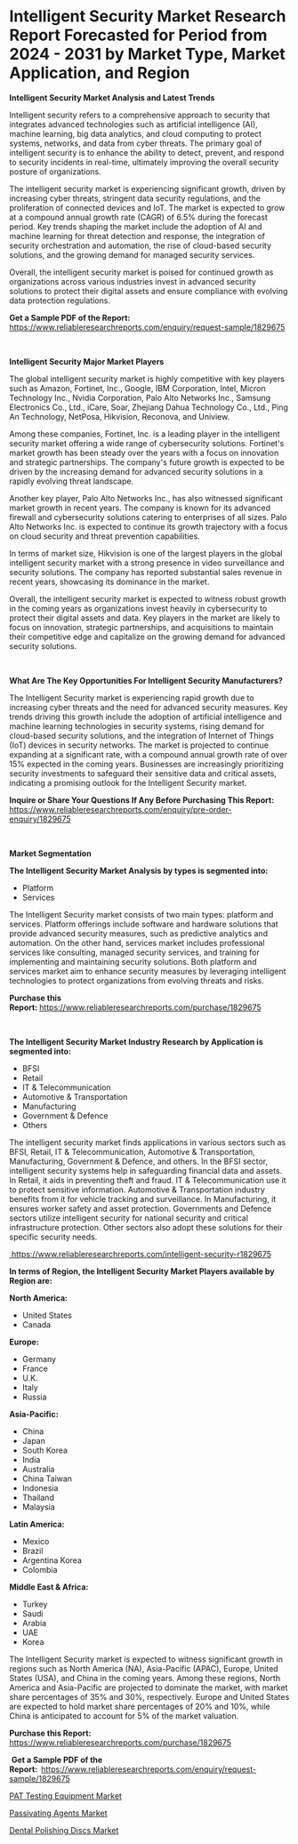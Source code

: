 <p><h1>Intelligent Security Market Research Report Forecasted for Period from 2024 -  2031 by Market Type, Market Application, and Region</h1></p><p><strong>Intelligent Security Market Analysis and Latest Trends</strong></p>
<p><p>Intelligent security refers to a comprehensive approach to security that integrates advanced technologies such as artificial intelligence (AI), machine learning, big data analytics, and cloud computing to protect systems, networks, and data from cyber threats. The primary goal of intelligent security is to enhance the ability to detect, prevent, and respond to security incidents in real-time, ultimately improving the overall security posture of organizations.</p><p>The intelligent security market is experiencing significant growth, driven by increasing cyber threats, stringent data security regulations, and the proliferation of connected devices and IoT. The market is expected to grow at a compound annual growth rate (CAGR) of 6.5% during the forecast period. Key trends shaping the market include the adoption of AI and machine learning for threat detection and response, the integration of security orchestration and automation, the rise of cloud-based security solutions, and the growing demand for managed security services.</p><p>Overall, the intelligent security market is poised for continued growth as organizations across various industries invest in advanced security solutions to protect their digital assets and ensure compliance with evolving data protection regulations.</p></p>
<p><strong>Get a Sample PDF of the Report:&nbsp;</strong> <a href="https://www.reliableresearchreports.com/enquiry/request-sample/1829675">https://www.reliableresearchreports.com/enquiry/request-sample/1829675</a></p>
<p>&nbsp;</p>
<p><strong>Intelligent Security Major Market Players</strong></p>
<p><p>The global intelligent security market is highly competitive with key players such as Amazon, Fortinet, Inc., Google, IBM Corporation, Intel, Micron Technology Inc., Nvidia Corporation, Palo Alto Networks Inc., Samsung Electronics Co., Ltd., iCare, Soar, Zhejiang Dahua Technology Co., Ltd., Ping An Technology, NetPosa, Hikvision, Reconova, and Uniview.</p><p>Among these companies, Fortinet, Inc. is a leading player in the intelligent security market offering a wide range of cybersecurity solutions. Fortinet's market growth has been steady over the years with a focus on innovation and strategic partnerships. The company's future growth is expected to be driven by the increasing demand for advanced security solutions in a rapidly evolving threat landscape.</p><p>Another key player, Palo Alto Networks Inc., has also witnessed significant market growth in recent years. The company is known for its advanced firewall and cybersecurity solutions catering to enterprises of all sizes. Palo Alto Networks Inc. is expected to continue its growth trajectory with a focus on cloud security and threat prevention capabilities.</p><p>In terms of market size, Hikvision is one of the largest players in the global intelligent security market with a strong presence in video surveillance and security solutions. The company has reported substantial sales revenue in recent years, showcasing its dominance in the market.</p><p>Overall, the intelligent security market is expected to witness robust growth in the coming years as organizations invest heavily in cybersecurity to protect their digital assets and data. Key players in the market are likely to focus on innovation, strategic partnerships, and acquisitions to maintain their competitive edge and capitalize on the growing demand for advanced security solutions.</p></p>
<p>&nbsp;</p>
<p><strong>What Are The Key Opportunities For Intelligent Security Manufacturers?</strong></p>
<p><p>The Intelligent Security market is experiencing rapid growth due to increasing cyber threats and the need for advanced security measures. Key trends driving this growth include the adoption of artificial intelligence and machine learning technologies in security systems, rising demand for cloud-based security solutions, and the integration of Internet of Things (IoT) devices in security networks. The market is projected to continue expanding at a significant rate, with a compound annual growth rate of over 15% expected in the coming years. Businesses are increasingly prioritizing security investments to safeguard their sensitive data and critical assets, indicating a promising outlook for the Intelligent Security market.</p></p>
<p><strong>Inquire or Share Your Questions If Any Before Purchasing This Report:</strong> <a href="https://www.reliableresearchreports.com/enquiry/pre-order-enquiry/1829675">https://www.reliableresearchreports.com/enquiry/pre-order-enquiry/1829675</a></p>
<p>&nbsp;</p>
<p><strong>Market Segmentation</strong></p>
<p><strong>The Intelligent Security Market Analysis by types is segmented into:</strong></p>
<p><ul><li>Platform</li><li>Services</li></ul></p>
<p><p>The Intelligent Security market consists of two main types: platform and services. Platform offerings include software and hardware solutions that provide advanced security measures, such as predictive analytics and automation. On the other hand, services market includes professional services like consulting, managed security services, and training for implementing and maintaining security solutions. Both platform and services market aim to enhance security measures by leveraging intelligent technologies to protect organizations from evolving threats and risks.</p></p>
<p><strong>Purchase this Report:&nbsp;</strong><a href="https://www.reliableresearchreports.com/purchase/1829675">https://www.reliableresearchreports.com/purchase/1829675</a></p>
<p>&nbsp;</p>
<p><strong>The Intelligent Security Market Industry Research by Application is segmented into:</strong></p>
<p><ul><li>BFSI</li><li>Retail</li><li>IT & Telecommunication</li><li>Automotive & Transportation</li><li>Manufacturing</li><li>Government & Defence</li><li>Others</li></ul></p>
<p><p>The intelligent security market finds applications in various sectors such as BFSI, Retail, IT & Telecommunication, Automotive & Transportation, Manufacturing, Government & Defence, and others. In the BFSI sector, intelligent security systems help in safeguarding financial data and assets. In Retail, it aids in preventing theft and fraud. IT & Telecommunication use it to protect sensitive information. Automotive & Transportation industry benefits from it for vehicle tracking and surveillance. In Manufacturing, it ensures worker safety and asset protection. Governments and Defence sectors utilize intelligent security for national security and critical infrastructure protection. Other sectors also adopt these solutions for their specific security needs.</p></p>
<p><a href="https://www.reliableresearchreports.com/intelligent-security-r1829675">&nbsp;https://www.reliableresearchreports.com/intelligent-security-r1829675</a></p>
<p><strong>In terms of Region, the Intelligent Security Market Players available by Region are:</strong></p>
<p>
    <p> <strong> North America: </strong>
        <ul>
            <li>United States</li>
            <li>Canada</li>
        </ul>
        </p> 
    <p> <strong> Europe: </strong>
        <ul>
            <li>Germany</li>
            <li>France</li>
            <li>U.K.</li>
            <li>Italy</li>
            <li>Russia</li>
        </ul>
        </p> 
    <p> <strong> Asia-Pacific: </strong>
        <ul>
            <li>China</li>
            <li>Japan</li>
            <li>South Korea</li>
            <li>India</li>
            <li>Australia</li>
            <li>China Taiwan</li>
            <li>Indonesia</li>
            <li>Thailand</li>
            <li>Malaysia</li>
        </ul>
        </p> 
    <p> <strong> Latin America: </strong>
        <ul>
            <li>Mexico</li>
            <li>Brazil</li>
            <li>Argentina Korea</li>
            <li>Colombia</li>
        </ul>
        </p> 
    <p> <strong> Middle East & Africa: </strong>
        <ul>
            <li>Turkey</li>
            <li>Saudi</li>
            <li>Arabia</li>
            <li>UAE</li>
            <li>Korea</li>
        </ul>
    </p>
    </p>
<p><p>The Intelligent Security market is expected to witness significant growth in regions such as North America (NA), Asia-Pacific (APAC), Europe, United States (USA), and China in the coming years. Among these regions, North America and Asia-Pacific are projected to dominate the market, with market share percentages of 35% and 30%, respectively. Europe and United States are expected to hold market share percentages of 20% and 10%, while China is anticipated to account for 5% of the market valuation.</p></p>
<p><strong>Purchase this Report: </strong><a href="https://www.reliableresearchreports.com/purchase/1829675">https://www.reliableresearchreports.com/purchase/1829675</a></p>
<p>&nbsp;<strong>Get a Sample PDF of the Report:&nbsp;&nbsp;</strong><a href="https://www.reliableresearchreports.com/enquiry/request-sample/1829675">https://www.reliableresearchreports.com/enquiry/request-sample/1829675</a></p>
<p><strong></strong></p>
<p><p><a href="https://github.com/whpnbwim9/Market-Research-Report-List-1/blob/main/pat-testing-equipment-market.md">PAT Testing Equipment Market</a></p><p><a href="https://github.com/faniayasa/Market-Research-Report-List-1/blob/main/passivating-agents-market.md">Passivating Agents Market</a></p><p><a href="https://view.publitas.com/reportprime-1/dental-polishing-discs-market-share-and-new-trends-analysis-by-its-type-application-end-use-and-forecast-for-period-from-2024-to-2031/">Dental Polishing Discs Market</a></p></p>